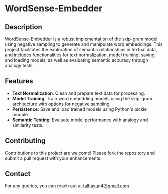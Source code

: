 # WordSense-Embedder

## Description
WordSense-Embedder is a robust implementation of the skip-gram model using negative sampling to generate and manipulate word embeddings. This project facilitates the exploration of semantic relationships in textual data, and includes functionalities for text normalization, model training, saving, and loading models, as well as evaluating semantic accuracy through analogy tests.

## Features
- **Text Normalization**: Clean and prepare text data for processing.
- **Model Training**: Train word embedding models using the skip-gram architecture with options for negative sampling.
- **Persistence**: Save and load trained models using Python's pickle module.
- **Semantic Testing**: Evaluate model performance with analogy and similarity tests.

## Contributing
Contributions to this project are welcome! Please fork the repository and submit a pull request with your enhancements.

## Contact
For any queries, you can reach out at talhayun4@gmail.com
